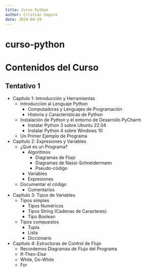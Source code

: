 ```yaml
---
title: Curso Python
author: Cristian Segura
date: 2024-04-29
---
```


# curso-python


# Contenidos del Curso

## Tentativo 1
* Capítulo 1: Introducción y Herramientas
    - Introducción al Lenguaje Python
      - Computadoras y Lenguajes de Programación
      - Historia y Características de Python
    - Instalación de Python y el entorno de Desarrollo PyCharm
        - Instalar Python 3 sobre Ubuntu 22.04
        - Instalar Python 4 sobre Windows 10
    - Un Primer Ejemplo de Programa
* Capítulo 2: Expresiones y Variables
  - ¿Qué es un Programa?
    - Algoritmos
      - Diagramas de Flujo
      - Diagramas de Nassi-Schneidermann
      - Pseudo-código
    - Variables
    - Expresiones
  - Documentar el código
    - Comentarios
* Capítulo 3: Tipos de Variables
  - Tipos simples
    - Tipos Numéricos
    - Tipos String (Cadenas de Caracteres)
    - Tipo Boolean
  - Tipos compuestos
    - Tupla
    - Lista
    - Diccionario
* Capítulo 4: Estructuras de Control de Flujo
  - Recordemos Diagramas de Flujo del Programa
  - If-Then-Else
  - While, Do-While
  - For




